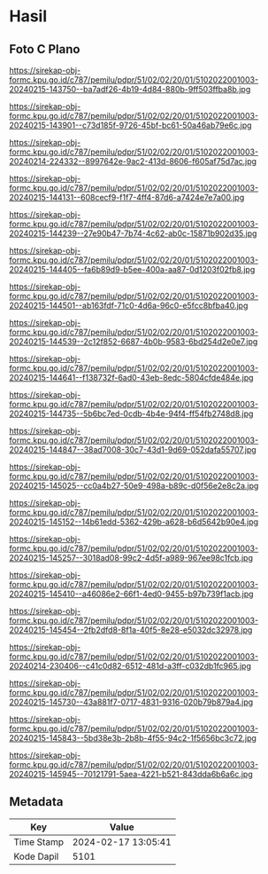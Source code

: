 # Hasil

## Foto C Plano

https://sirekap-obj-formc.kpu.go.id/c787/pemilu/pdpr/51/02/02/20/01/5102022001003-20240215-143750--ba7adf26-4b19-4d84-880b-9ff503ffba8b.jpg

https://sirekap-obj-formc.kpu.go.id/c787/pemilu/pdpr/51/02/02/20/01/5102022001003-20240215-143901--c73d185f-9726-45bf-bc61-50a46ab79e6c.jpg

https://sirekap-obj-formc.kpu.go.id/c787/pemilu/pdpr/51/02/02/20/01/5102022001003-20240214-224332--8997642e-9ac2-413d-8606-f605af75d7ac.jpg

https://sirekap-obj-formc.kpu.go.id/c787/pemilu/pdpr/51/02/02/20/01/5102022001003-20240215-144131--608cecf9-f1f7-4ff4-87d6-a7424e7e7a00.jpg

https://sirekap-obj-formc.kpu.go.id/c787/pemilu/pdpr/51/02/02/20/01/5102022001003-20240215-144239--27e90b47-7b74-4c62-ab0c-15871b902d35.jpg

https://sirekap-obj-formc.kpu.go.id/c787/pemilu/pdpr/51/02/02/20/01/5102022001003-20240215-144405--fa6b89d9-b5ee-400a-aa87-0d1203f02fb8.jpg

https://sirekap-obj-formc.kpu.go.id/c787/pemilu/pdpr/51/02/02/20/01/5102022001003-20240215-144501--ab163fdf-71c0-4d6a-96c0-e5fcc8bfba40.jpg

https://sirekap-obj-formc.kpu.go.id/c787/pemilu/pdpr/51/02/02/20/01/5102022001003-20240215-144539--2c12f852-6687-4b0b-9583-6bd254d2e0e7.jpg

https://sirekap-obj-formc.kpu.go.id/c787/pemilu/pdpr/51/02/02/20/01/5102022001003-20240215-144641--f138732f-6ad0-43eb-8edc-5804cfde484e.jpg

https://sirekap-obj-formc.kpu.go.id/c787/pemilu/pdpr/51/02/02/20/01/5102022001003-20240215-144735--5b6bc7ed-0cdb-4b4e-94f4-ff54fb2748d8.jpg

https://sirekap-obj-formc.kpu.go.id/c787/pemilu/pdpr/51/02/02/20/01/5102022001003-20240215-144847--38ad7008-30c7-43d1-9d69-052dafa55707.jpg

https://sirekap-obj-formc.kpu.go.id/c787/pemilu/pdpr/51/02/02/20/01/5102022001003-20240215-145025--cc0a4b27-50e9-498a-b89c-d0f56e2e8c2a.jpg

https://sirekap-obj-formc.kpu.go.id/c787/pemilu/pdpr/51/02/02/20/01/5102022001003-20240215-145152--14b61edd-5362-429b-a628-b6d5642b90e4.jpg

https://sirekap-obj-formc.kpu.go.id/c787/pemilu/pdpr/51/02/02/20/01/5102022001003-20240215-145257--3018ad08-99c2-4d5f-a989-967ee98c1fcb.jpg

https://sirekap-obj-formc.kpu.go.id/c787/pemilu/pdpr/51/02/02/20/01/5102022001003-20240215-145410--a46086e2-66f1-4ed0-9455-b97b739f1acb.jpg

https://sirekap-obj-formc.kpu.go.id/c787/pemilu/pdpr/51/02/02/20/01/5102022001003-20240215-145454--2fb2dfd8-8f1a-40f5-8e28-e5032dc32978.jpg

https://sirekap-obj-formc.kpu.go.id/c787/pemilu/pdpr/51/02/02/20/01/5102022001003-20240214-230406--c41c0d82-6512-481d-a3ff-c032db1fc965.jpg

https://sirekap-obj-formc.kpu.go.id/c787/pemilu/pdpr/51/02/02/20/01/5102022001003-20240215-145730--43a881f7-0717-4831-9316-020b79b879a4.jpg

https://sirekap-obj-formc.kpu.go.id/c787/pemilu/pdpr/51/02/02/20/01/5102022001003-20240215-145843--5bd38e3b-2b8b-4f55-94c2-1f5656bc3c72.jpg

https://sirekap-obj-formc.kpu.go.id/c787/pemilu/pdpr/51/02/02/20/01/5102022001003-20240215-145945--70121791-5aea-4221-b521-843dda6b6a6c.jpg


## Metadata

| Key        | Value               |
| ---------- | ------------------- |
| Time Stamp | 2024-02-17 13:05:41 |
| Kode Dapil | 5101                |



